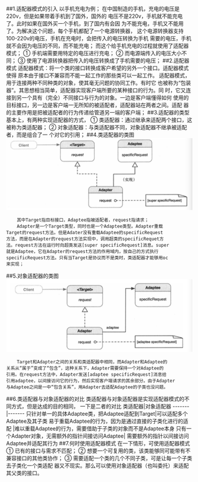 ##1.适配器模式的引入
        以手机充电为例；
        在中国制造的手机，充电的电压是220v，但是如果带着手机到了国外，国外的
    电压不是220v，手机就不能充电了。此时如果在国外买一个手机，到了国内有会因
    为不能充电，手机又不能用了。为解决这个问题，每个手机都配了一个电源转换器，
    这个电源转换器支持100-220v的电压，手机在充电时，会把传入的电压转换为手机
    需要的电压，手机就不会因为电压的不同，而不能充电；
        而这个给手机充电的过程就使用了适配器模式；
        ① 手机端需要用特定的电压进行充电；
        ② 而电源端传入的电压大小不同；
        ③ 使用了电源转换器把传入的电压转换成了手机需要的电压；
##2.适配器模式
        适配器模式：将一个类的接口转换成客户希望的另外一个接口。适配器模式使得
    原本由于接口不兼容而不能一起工作的那些类可以一起工作。
        适配器模式，用于连接两种不同种类的对象，使其毫无问题的协同工作。有时它
    也被称为“包装器”。其思想相当简单，适配器实现客户端所要的某种接口的行为。同
    时，它又连接到另一个具有（完全）不同接口与行为的对象。一边是客户端懂得如何
    使用的目标接口，另一边是客户端一无所知的被适配者，适配器站在两者之间。适配
    器的主要作用是把被适配者的行为传递给管道另一端的客户端；
##3.适配器的类型
        基本上，有两种实现适配器的方式，
        ① 类适配器：通过继承来适配两个接口，这被称为类适配器；
        ② 对象适配器：与类适配器不同，对象适配器不继承被适配者，而是组合了一
    个对它的引用；
##4.类适配器的类图
![类适配器](adapterClass.png)

        其中Target指目标接口，Adaptee指被适配者，request指请求；
        Adapter是一个Target类型，同时也是一个Adaptee类型。Adapter重载
    Target的request方法。但是Adater没有重载Adaptee的specificRequest
    方法，而是在Adapter的request方法实现中，调用超类的specificRequet方
    法。request方法在运行时向超类发送[super specificRequest]消息。super
    就是Adaptee，它在Adapter的request方法的作用域内，按自己的方式执行
    specificRequest方法。只有当Target是协议而不是类时，类适配器才能够用oc
    来实现；
##5.对象适配器的类图
![对象适配器](adapterObject.png)

        Target和Adapter之间的关系和类适配器中相同，而Adapter和Adaptee的
    关系从“属于”变成了“包含”，这种关系下，Adapter需要保持一个对Adaptee的
    引用。在request方法中，Adapter发送[adaptee specificRequest]消息给
    引用adaptee，以间接访问它的行为，然后实现客户端请求的其余部分。由于Adapter
    与Adaptee之间是一中“包含关系”，用Adapter去适配Adaptee的子类也没问题。
##6.类适配器与对象适配器的对比
        类适配器与对象适配器是实现适配器模式的不同方式，但是达成的目的相同，
    一下是二者的对比
类适配器|对象适配器
-------|-------
只针对单一的具体Adaptee类，把Adaptee适配到Target|可以适配多个Adaptee及其子类
易于重载Adaptee的行为，因为是通过直接的子类化进行的适配 |难以重载Adaptee的行为，需要借助于子类的对象而不是Adaptee本身
只有一个Adapter对象，无需额外的指针间接访问Adaptee| 需要额外的指针以间接访问Adaptee并适配其行为
##7.何时使用适配器模式
        在一下情形，可使用适配器模式
        ① 已有的接口与需求不匹配；
        ② 想要一个可复用的类，该类能够同可能带有不兼容接口的其他类协作；
        ③ 需要适配一个类的几个不同子类，可是让每一个子类去子类化一个类适配
    器又不现实。那么可以使用对象适配器（也叫委托）来适配其父类的接口。